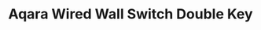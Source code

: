 ---
date_added: 2020-05-11
model: QBKG12LM
vendor: Xiaomi
title: Aqara Wired Wall Switch Double Key 
category: switch
supports: decoupled mode, lr_on_off, power measurement, click
action: click, hold, release
image: /assets/images/devices/QBKG12LM.jpg
zigbeemodel: ['lumi.ctrl_ln2.aq1', 'lumi.ctrl_ln2']
compatible: [z2m,zigate,deconz,tasmota,iob,zha]
zigate: https://zigate.fr/le-materiel-compatible-zigate/compatible/interrupteurmuralsurpiledoubletouche
deconz: 1420
mlink: 
link: https://www.aliexpress.com/item/4000075319292.html
link2: 
link3: 
---